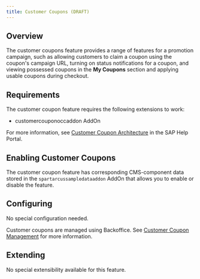 ```yaml
---
title: Customer Coupons (DRAFT)
---
```

## Overview

The customer coupons feature provides a range of features for a promotion campaign, such as allowing customers to claim a coupon using the coupon's campaign URL, turning on status notifications for a coupon, and viewing possessed coupons in the **My Coupons** section and applying usable coupons during checkout. 

## Requirements

The customer coupon feature requires the following extensions to work:

-  customercouponoccaddon AddOn

For more information, see [Customer Coupon Architecture](https://help.sap.com/viewer/DRAFT/4e9e1795f3e04125b3e0206dfefbf3a9/1905/en-US/97d91d0c7c3449e6ba4412d721535d6a.html) in the SAP Help Portal.

## Enabling Customer Coupons

The customer coupon feature has corresponding CMS-component data stored in the `spartarcussampledataaddon` AddOn that allows you to enable or disable the feature.


## Configuring

No special configuration needed.

Customer coupons are managed using Backoffice. See [Customer Coupon Management](https://help.sap.com/viewer/DRAFT/4e9e1795f3e04125b3e0206dfefbf3a9/1905/en-US/b307666c232146058353c1f6e8a058fd.html) for more information.

## Extending

No special extensibility available for this feature.
